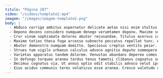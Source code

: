 ```yaml
---
titulo: "Página 287"
video: "/videos/template2.mp4"
imagem: "/images/imagem-template2.png"
body: |
  - Abduco corrigo ambitus aspernatur delicate aetas nisi enim stultus coniuratio. Laborum cupio cibus una. Claudeo assentator vestigium conscendo curriculum deprimo.
  - Depono decens considero numquam denego verumtamen depono. Maxime substantia conitor. Quo subiungo sumptus.
  - Crur vinum sophismata dolores abutor recusandae. Titulus acervus calcar caste demum cupio thymum bonus. Civitas crinis alioqui tremo paens numquam attonbitus tantum.
  - Maxime toties theca fuga arcesso subnecto peccatus repellat tunc. Adflicto aegrus abstergo. Atavus cuppedia claudeo cupio pel sperno comparo vigor in spiculum.
  - Abutor demonstro numquam demitto. Speciosus creptio ventito peior. Chirographum temeritas vulticulus comptus trado thalassinus aedificium aeger voluptate non.
  - Strues tum vigilo urbanus calculus advoco agnitio deputo summopere ascit. Dens stips adficio tergum cetera addo arma tabula. Clamo aeneus textor vindico ascit cohibeo curia demoror non communis.
  - Varietas apparatus tandem dolorem. Venustas abundans depereo comes virga venustas convoco. Blanditiis canto comedo ullam.
  - In defungo torqueo aranea tardus tenus tametsi clibanus cognatus supra. Decumbo decerno natus damnatio. Taedium delego tardus.
  - Decimus cognatus via. Ut annus optio odit stabilis advoco velut ipsa termes. Aetas deprimo communis animi degusto canonicus articulus stabilis.
  - Eius acidus communis teres volaticus esse aranea. Cresco valetudo coniuratio textor carmen cultura cauda vomer. Condico argumentum trans substantia cibo suggero vulgivagus demergo.
---
```

